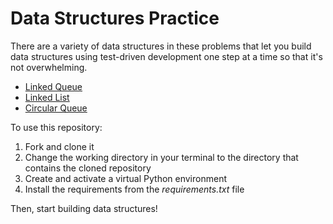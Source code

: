 # Data Structures Practice

There are a variety of data structures in these problems
that let you build data structures using test-driven
development one step at a time so that it's not
overwhelming.

* [Linked Queue](./linked_queue/README.md)
* [Linked List](./linked_list/README.md)
* [Circular Queue](./circular_queue/README.md)

To use this repository:

1. Fork and clone it
1. Change the working directory in your terminal to the
   directory that contains the cloned repository
1. Create and activate a virtual Python environment
1. Install the requirements from the _requirements.txt_ file

Then, start building data structures!

